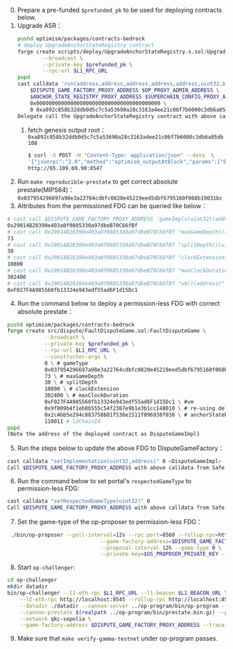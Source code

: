 0. Prepare a pre-funded `$prefunded_pk` to be used for deploying contracts below.
1. Upgrade ASR：
    ```bash
    pushd optimism/packages/contracts-bedrock
    # deploy UpgradeAnchorStateRegistry contract
    forge create scripts/deploy/UpgradeAnchorStateRegistry.s.sol:UpgradeAnchorStateRegistry \
            --broadcast \
            --private-key $prefunded_pk \
            --rpc-url $L1_RPC_URL
    popd
    cast calldata 'run(address,address,address,address,address,uint32,bytes32,uint256)' \
        $DISPUTE_GAME_FACTORY_PROXY_ADDRESS $OP_PROXY_ADMIN_ADDRESS \
        $ANCHOR_STATE_REGISTRY_PROXY_ADDRESS $SUPERCHAIN_CONFIG_PROXY_ADDRESS \
        0x0000000000000000000000000000000000000000 \
        0 0xa892c858b32ddb0d5c7c5a53690a28c3163a4ee21c06f7b6000c3db6a05db108 0
    Delegate call the UpgradeAnchorStateRegistry contract with above calldata from Safe
    ```
    1.  fetch genesis output root：`0xa892c858b32ddb0d5c7c5a53690a28c3163a4ee21c06f7b6000c3db6a05db108`
        ```bash
        $ curl -X POST -H "Content-Type: application/json" --data  \
        '{"jsonrpc":"2.0","method":"optimism_outputAtBlock","params":["0x0"],"id":1}' \
        http://65.109.69.90:8547
        ```
2. Run `make reproducible-prestate` to get correct absolute prestate(MIPS64)：`0x037954296697a98e3a22764cdbfc0820e45219eed5dbf6795160f060b19031bc`
3. Attributes from the permissioned FDG can be queried like below：
```bash
# cast call $DISPUTE_GAME_FACTORY_PROXY_ADDRESS 'gameImpls(uint32)(address)' 1 -r $L1_RPC_URL
0x29014B28390e403a0f0885330a97dbeB70C66fBf
# cast call 0x29014B28390e403a0f0885330a97dbeB70C66fBf "maxGameDepth()(uint256)" -r $L1_RPC_URL
73
# cast call 0x29014B28390e403a0f0885330a97dbeB70C66fBf "splitDepth()(uint256)" -r $L1_RPC_URL
30
# cast call 0x29014B28390e403a0f0885330a97dbeB70C66fBf "clockExtension()(uint64)" -r $L1_RPC_URL
10800
# cast call 0x29014B28390e403a0f0885330a97dbeB70C66fBf "maxClockDuration()(uint64)" -r $L1_RPC_URL
302400
# cast call 0x29014B28390e403a0f0885330a97dbeB70C66fBf "vm()(address)" -r $L1_RPC_URL
0xF027F4A985560fb13324e943edf55ad6F1d15Dc1
```
4. Run the command below to deploy a permission-less FDG with correct absolute prestate：
```bash
pushd optimism/packages/contracts-bedrock
forge create src/dispute/FaultDisputeGame.sol:FaultDisputeGame \
            --broadcast \
            --private-key $prefunded_pk \
            --rpc-url $L1_RPC_URL \
            --constructor-args \
            0 \ # gameType
            0x037954296697a98e3a22764cdbfc0820e45219eed5dbf6795160f060b19031bc \ # absolutePrestate
            73 \ # maxGameDepth
            30 \ # splitDepth
            10800 \ # clockExtension 
            302400 \ # maxClockDuration
            0xF027F4A985560fb13324e943edf55ad6F1d15Dc1 \ #vm
            0x9f809b4f1eb8b555c54f2387e9b1e3b1cc148010 \ # re-using delayedWETH for Permissioned FDG as delayedWETH for Permissionless FDG
            0x2c4bb5e294c883758601f536e1511f096938f038 \ # anchorStateRegistry
            110011 # l2ChainId
popd
(Note the address of the deployed contract as DisputeGameImpl)
```
5. Run the steps below to update the above FDG to DisputeGameFactory：
```bash
cast calldata "setImplementation(uint32,address)" 0 <DisputeGameImpl>
Call $DISPUTE_GAME_FACTORY_PROXY_ADDRESS with above calldata from Safe.
```
6. Run the command below to set portal's `respectedGameType` to permission-less FDG:
```bash
cast calldata "setRespectedGameType(uint32)" 0
Call $DISPUTE_GAME_FACTORY_PROXY_ADDRESS with above calldata from Safe.
```
7. Set the game-type of the op-proposer to permission-less FDG：
```bash
 ./bin/op-proposer --poll-interval=12s --rpc.port=8560 --rollup-rpc=http://localhost:8547 \
                              --game-factory-address=$DISPUTE_GAME_FACTORY_PROXY_ADDRESS \
                              --proposal-interval 12h --game-type 0 \
                              --private-key=$GS_PROPOSER_PRIVATE_KEY --l1-eth-rpc=$L1_RPC_URL 2>&1 | tee -a proposer.log -i
```
8. Start `op-challenger`:
```bash
cd op-challenger
mkdir datadir
bin/op-challenger --l1-eth-rpc $L1_RPC_URL --l1-beacon $L1_BEACON_URL \
    --l2-eth-rpc http://localhost:8545 --rollup-rpc http://localhost:8547 \
    --datadir ./datadir --cannon-server ../op-program/bin/op-program --cannon-bin ../cannon/bin/cannon \
    --cannon-prestate $(realpath ../op-program/bin/prestate.bin.gz) --private-key $GS_CHALLENGER_PRIVATE_KEY \
    --network qkc-sepolia \
    --game-factory-address $DISPUTE_GAME_FACTORY_PROXY_ADDRESS --trace-type cannon --trace-type permissioned  2>&1 | tee -a challenger.log -i

```
9. Make sure that `make verify-gamma-testnet` under op-program passes.

